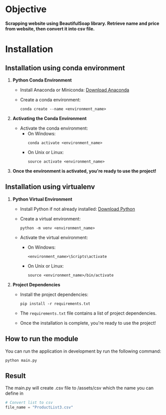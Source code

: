 # Objective

**Scrapping website using BeautifulSoap library. Retrieve name and price from website, then convert it into csv file.**

# Installation

## Installation using conda environment

1. **Python Conda Environment**

   - Install Anaconda or Miniconda: [Download Anaconda](https://www.anaconda.com/products/individual)

   - Create a conda environment:
     ```shell
     conda create --name <environment_name>
     ```

2. **Activating the Conda Environment**

   - Activate the conda environment:
     - On Windows:
       ```shell
       conda activate <environment_name>
       ```
     - On Unix or Linux:
       ```shell
       source activate <environment_name>
       ```

3. **Once the environment is activated, you're ready to use the project!**

## Installation using virtualenv

1. **Python Virtual Environment**

   - Install Python if not already installed: [Download Python](https://www.python.org/downloads/)

   - Create a virtual environment:

     ```shell
     python -m venv <environment_name>
     ```

   - Activate the virtual environment:
     - On Windows:
       ```shell
       <environment_name>\Scripts\activate
       ```
     - On Unix or Linux:
       ```shell
       source <environment_name>/bin/activate
       ```

2. **Project Dependencies**

   - Install the project dependencies:

     ```shell
     pip install -r requirements.txt
     ```

   - The `requirements.txt` file contains a list of project dependencies.

   - Once the installation is complete, you're ready to use the project!

## How to run the module

You can run the application in development by run the following command:

```shell
python main.py
```

## Result

The main.py will create .csv file to /assets/csv which the name you can define in

```python
# Convert list to csv
file_name = "ProductList3.csv"
```
